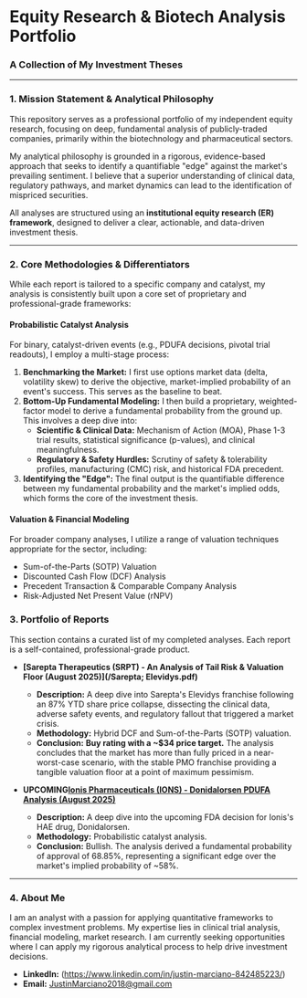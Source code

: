# Equity Research & Biotech Analysis Portfolio
### A Collection of My Investment Theses

---

### 1. Mission Statement & Analytical Philosophy

This repository serves as a professional portfolio of my independent equity research, focusing on deep, fundamental analysis of publicly-traded companies, primarily within the biotechnology and pharmaceutical sectors.

My analytical philosophy is grounded in a rigorous, evidence-based approach that seeks to identify a quantifiable "edge" against the market's prevailing sentiment. I believe that a superior understanding of clinical data, regulatory pathways, and market dynamics can lead to the identification of mispriced securities.

All analyses are structured using an **institutional equity research (ER) framework**, designed to deliver a clear, actionable, and data-driven investment thesis.

---

### 2. Core Methodologies & Differentiators

While each report is tailored to a specific company and catalyst, my analysis is consistently built upon a core set of proprietary and professional-grade frameworks:

#### **Probabilistic Catalyst Analysis**
For binary, catalyst-driven events (e.g., PDUFA decisions, pivotal trial readouts), I employ a multi-stage process:
1.  **Benchmarking the Market:** I first use options market data (delta, volatility skew) to derive the objective, market-implied probability of an event's success. This serves as the baseline to beat.
2.  **Bottom-Up Fundamental Modeling:** I then build a proprietary, weighted-factor model to derive a fundamental probability from the ground up. This involves a deep dive into:
    *   **Scientific & Clinical Data:** Mechanism of Action (MOA), Phase 1-3 trial results, statistical significance (p-values), and clinical meaningfulness.
    *   **Regulatory & Safety Hurdles:** Scrutiny of safety & tolerability profiles, manufacturing (CMC) risk, and historical FDA precedent.
3.  **Identifying the "Edge":** The final output is the quantifiable difference between my fundamental probability and the market's implied odds, which forms the core of the investment thesis.

#### **Valuation & Financial Modeling**
For broader company analyses, I utilize a range of valuation techniques appropriate for the sector, including:
*   Sum-of-the-Parts (SOTP) Valuation
*   Discounted Cash Flow (DCF) Analysis
*   Precedent Transaction & Comparable Company Analysis
*   Risk-Adjusted Net Present Value (rNPV)

### 3. Portfolio of Reports

This section contains a curated list of my completed analyses. Each report is a self-contained, professional-grade product.

*   **[Sarepta Therapeutics (SRPT) - An Analysis of Tail Risk & Valuation Floor (August 2025)](/Sarepta; Elevidys.pdf)**
    *   **Description:** A deep dive into Sarepta's Elevidys franchise following an 87% YTD share price collapse, dissecting the clinical data, adverse safety events, and regulatory fallout that triggered a market crisis.
    *   **Methodology:** Hybrid DCF and Sum-of-the-Parts (SOTP) valuation.
    *   **Conclusion:** **Buy rating with a ~$34 price target.** The analysis concludes that the market has more than fully priced in a near-worst-case scenario, with the stable PMO franchise providing a tangible valuation floor at a point of maximum pessimism.

*   **UPCOMING[Ionis Pharmaceuticals (IONS) - Donidalorsen PDUFA Analysis (August 2025)](/IONS_Donidalorsen_PDUFA)**
    *   **Description:** A deep dive into the upcoming FDA decision for Ionis's HAE drug, Donidalorsen.
    *   **Methodology:** Probabilistic catalyst analysis.
    *   **Conclusion:** Bullish. The analysis derived a fundamental probability of approval of 68.85%, representing a significant edge over the market's implied probability of ~58%.

---

### 4. About Me

I am an analyst with a passion for applying quantitative frameworks to complex investment problems. My expertise lies in clinical trial analysis, financial modeling, market research. I am currently seeking opportunities where I can apply my rigorous analytical process to help drive investment decisions.

*   **LinkedIn:** (https://www.linkedin.com/in/justin-marciano-842485223/)
*   **Email:** JustinMarciano2018@gmail.com
